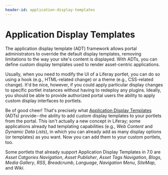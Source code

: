 ```yaml
---
header-id: application-display-templates
---
```


# Application Display Templates

The application display template (ADT) framework allows portal administrators to
override the default display templates, removing limitations to the way your 
site's content is displayed. With ADTs, you can define custom display templates
used to render asset-centric applications.

Usually, when you need to modify the UI of a Liferay portlet, you can do so
using a hook (e.g., HTML-related change) or a theme (e.g., CSS-related change).
It'd be nice, however, if you could apply particular display changes to specific
portlet instances without having to redeploy any plugins. Ideally, you should be
able to provide authorized portal users the ability to apply custom display
interfaces to portlets.

Be of good cheer! That's precisely what
[Application Display Templates](/docs/7-0/user/-/knowledge_base/u/styling-apps-with-application-display-templates)
(ADTs) provide--the ability to add custom display templates to your portlets from
the portal. This isn't actually a new concept in Liferay; some applications
already had templating capabilities (e.g., *Web Content* and *Dynamic Data 
Lists*), in which you can already add as many display options (or templates) as
you want. Now you can add them to your custom portlets, too.

Some portlets that already support Application Display Templates in 7.0 are 
*Asset Catgories Navigation*, *Asset Publisher*, *Asset Tags Navigation*, 
*Blogs*, *Media Gallery*, *RSS*, *Breadcrumb*, *Language*, *Navigation Menu*,
*SiteMap*, and *Wiki*.

